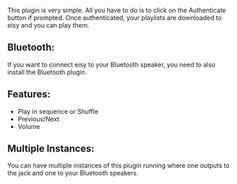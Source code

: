 This plugin is very simple. All you have to do is to click on the Authenticate button if prompted.
Once authenticated, your playlists are downloaded to eisy and you can play them.

## Bluetooth:
If you want to connect eisy to your Bluetooth speaker, you need to also install the Bluetooth plugin.

## Features:
- Play in sequence or Shuffle
- Previous/Next
- Volume

## Multiple Instances:
You can have multiple instances of this plugin running where one outputs to the jack and one to your Bluetooth speakers.